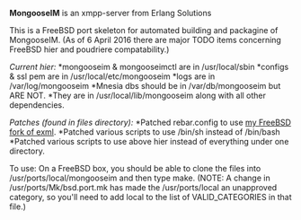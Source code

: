 **MongooseIM** is an xmpp-server from Erlang Solutions

This is a FreeBSD port skeleton for automated building and packagine of MongooseIM. (As of 6 April 2016 there are major TODO items concerning FreeBSD hier and poudriere compatability.)

*Current hier:*
*mongooseim & mongooseimctl are in /usr/local/sbin
*configs & ssl pem are in /usr/local/etc/mongooseim
*logs are in /var/log/mongooseim
*Mnesia dbs should be in /var/db/mongooseim but ARE NOT.
*They are in /usr/local/lib/mongooseim along with all other dependencies.

*Patches (found in files directory):*
*Patched rebar.config to use [my FreeBSD fork of exml](https://github.com/thomaslegg/exml).
*Patched various scripts to use /bin/sh instead of /bin/bash
*Patched various scripts to use above hier instead of everything under one directory.

To use:
On a FreeBSD box, you should be able to clone the files into /usr/ports/local/mongooseim and then type make. (NOTE: A change in /usr/ports/Mk/bsd.port.mk has made the /usr/ports/local an unapproved category, so you'll need to add local to the list of VALID_CATEGORIES in that file.)